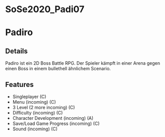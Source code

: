 # SoSe2020_Padi07
# Padiro

## Details
Padiro ist ein 2D Boss Battle RPG.
Der Spieler kämpft in einer Arena gegen einen Boss in einem bullethell ähnlichem Scenario.

## Features
- Singleplayer (C)
- Menu (incoming) (C)
- 3 Level (2 more incoming) (C)
- Difficulty (incoming) (C)
- Character Development (incoming) (A)
- Save/Load Game Progress (incoming) (C)
- Sound (incoming) (C)